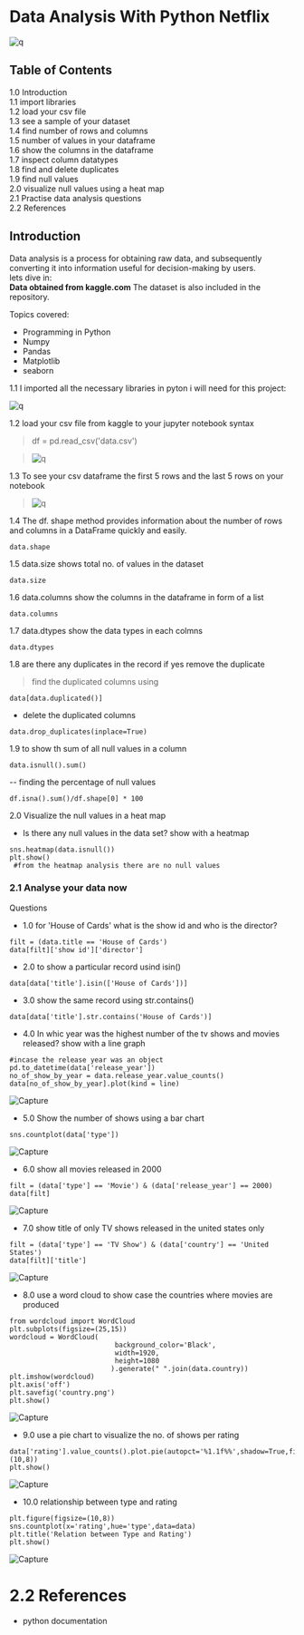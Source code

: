 # Data Analysis With Python Netflix
![q](https://github.com/allan-pg/Netflix-data-analysis/assets/62595869/d1717927-9853-4055-9eb8-7713e7c288a8)



## Table of Contents
1.0 Introduction  
1.1 import libraries  
1.2 load your csv file  
1.3 see a sample of your dataset  
1.4 find number of rows and columns  
1.5 number of values in your dataframe  
1.6 show the columns in the dataframe  
1.7 inspect column datatypes  
1.8 find and delete duplicates  
1.9 find null values   
2.0 visualize null values using a heat map  
2.1 Practise data analysis questions  
2.2 References

## Introduction
Data analysis is a process for obtaining raw data, and subsequently converting it into information useful for decision-making by users.   
lets dive in:  
**Data obtained from kaggle.com**
The dataset is also included in the repository. 

<p>Topics covered:

* Programming in Python 
* Numpy
* Pandas
* Matplotlib
* seaborn
  

1.1 I imported all the necessary libraries in pyton i will need for this project: 

![q](https://github.com/allan-pg/Netflix-data-analysis/assets/62595869/da69aedd-d9b4-435d-be56-4e9a569563d5)

1.2 load your csv file from kaggle to your jupyter notebook 
syntax
> df = pd.read_csv('data.csv')

>  ![q](https://github.com/allan-pg/Netflix-data-analysis/assets/62595869/655255c3-a2ef-422c-9476-16239caaf19d)

1.3 To see your csv dataframe the first 5 rows and the last 5 rows on your notebook  

> ![q](https://github.com/allan-pg/Netflix-data-analysis/assets/62595869/10d16344-f5af-427d-aaba-86ea816d6130)

1.4 The df. shape method provides information about the number of rows and columns in a DataFrame quickly and easily.
 ```
data.shape
```
1.5 data.size shows total no. of values in the dataset
```
data.size
```
1.6 data.columns  show the columns in the dataframe in form of a list
```
data.columns
```
1.7 data.dtypes show the data types in each colmns
```
data.dtypes
```
1.8 are there any duplicates in the record if yes remove the duplicate  
> find the duplicated columns using
```
data[data.duplicated()]
```
- delete the duplicated columns
```
data.drop_duplicates(inplace=True)
```
1.9 to show th sum of all null values in a column
```
data.isnull().sum()
```
-- finding the percentage of null values 
```
df.isna().sum()/df.shape[0] * 100
```
2.0 Visualize the null values in a heat map
- Is there any null values in the data set? show with a heatmap
```
sns.heatmap(data.isnull())
plt.show()
 #from the heatmap analysis there are no null values
```
### 2.1 Analyse your data now  
Questions  
- 1.0 for 'House of Cards' what is the show id and who is the director?
```
filt = (data.title == 'House of Cards')
data[filt]['show id']['director']
```
- 2.0 to show a particular record usind isin()
```
data[data['title'].isin(['House of Cards'])]
```
- 3.0 show the same record using str.contains()
```
data[data['title'].str.contains('House of Cards')]
```
- 4.0 In whic year was the highest number of the tv shows and movies released? show with a line graph
```
#incase the release year was an object
pd.to_datetime(data['release_year'])
no_of_show_by_year = data.release_year.value_counts()
data[no_of_show_by_year].plot(kind = line)
```
![Capture](https://github.com/user-attachments/assets/fdccd95a-d98e-47cb-adb2-19a9e8b9bb85)  

- 5.0 Show the number of shows using a bar chart
```
sns.countplot(data['type'])
```
![Capture](https://github.com/user-attachments/assets/258b4104-6502-4178-a921-6f182207d1a0)  

- 6.0 show all movies released in 2000
```
filt = (data['type'] == 'Movie') & (data['release_year'] == 2000)
data[filt]
```
![Capture](https://github.com/user-attachments/assets/f885fcc6-af90-42c4-93c2-007f667d1f0c)  

- 7.0 show title of only TV shows released in the united states only
```
filt = (data['type'] == 'TV Show') & (data['country'] == 'United States')
data[filt]['title']
```
![Capture](https://github.com/user-attachments/assets/5fcad452-882e-4fb2-a03d-ddc3af26de38)

- 8.0 use a word cloud to show case the countries where movies are produced
```
from wordcloud import WordCloud
plt.subplots(figsize=(25,15))
wordcloud = WordCloud(
                          background_color='Black',
                          width=1920,
                          height=1080
                         ).generate(" ".join(data.country))
plt.imshow(wordcloud)
plt.axis('off')
plt.savefig('country.png')
plt.show()
```
![Capture](https://github.com/user-attachments/assets/498de54c-8f73-4799-ae10-76cdfad6fb6f)  

- 9.0 use a pie chart to visualize the no. of shows per rating
```
data['rating'].value_counts().plot.pie(autopct='%1.1f%%',shadow=True,figsize=(10,8))
plt.show()
```
![Capture](https://github.com/user-attachments/assets/90fb6b08-267e-49ac-9d5c-40182739e13d)  

- 10.0 relationship between type and rating
```
plt.figure(figsize=(10,8))
sns.countplot(x='rating',hue='type',data=data)
plt.title('Relation between Type and Rating')
plt.show()
```
![Capture](https://github.com/user-attachments/assets/9c1d319a-c911-4387-8d09-f47c0a825b2d)

# 2.2 References
- python documentation

